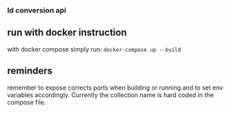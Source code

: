 ### Id conversion api

## run with docker instruction

with docker compose simply run: `docker-compose up --build`

## reminders

remember to expose corrects ports when building or running and to set env variables accordingly.
Currently the collection name is hard coded in the compose file.
